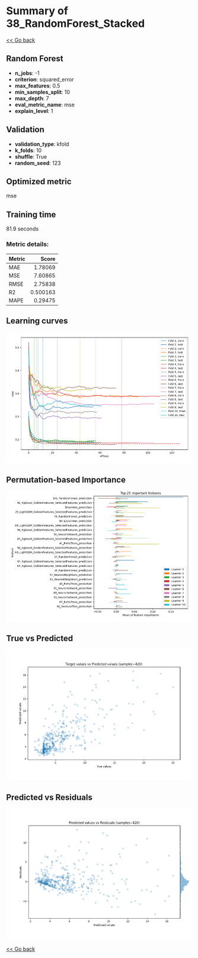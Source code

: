 # Summary of 38_RandomForest_Stacked

[<< Go back](../README.md)


## Random Forest
- **n_jobs**: -1
- **criterion**: squared_error
- **max_features**: 0.5
- **min_samples_split**: 10
- **max_depth**: 7
- **eval_metric_name**: mse
- **explain_level**: 1

## Validation
 - **validation_type**: kfold
 - **k_folds**: 10
 - **shuffle**: True
 - **random_seed**: 123

## Optimized metric
mse

## Training time

81.9 seconds

### Metric details:
| Metric   |    Score |
|:---------|---------:|
| MAE      | 1.78069  |
| MSE      | 7.60865  |
| RMSE     | 2.75838  |
| R2       | 0.500163 |
| MAPE     | 0.29475  |



## Learning curves
![Learning curves](learning_curves.png)

## Permutation-based Importance
![Permutation-based Importance](permutation_importance.png)
## True vs Predicted

![True vs Predicted](true_vs_predicted.png)


## Predicted vs Residuals

![Predicted vs Residuals](predicted_vs_residuals.png)



[<< Go back](../README.md)
